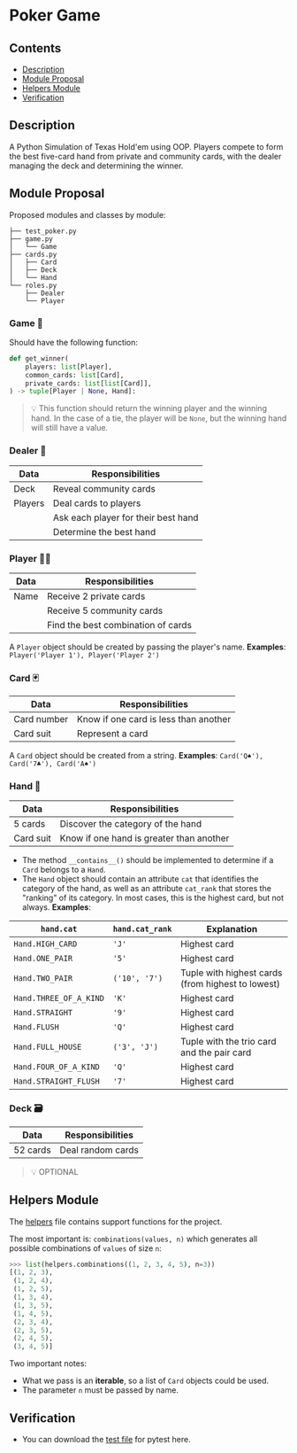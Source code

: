 # Poker Game

## Contents
- [Description](#description)
- [Module Proposal](#module-proposal)
- [Helpers Module](#helpers-module)
- [Verification](#verification)

## Description

A Python Simulation of Texas Hold'em using OOP. Players compete to form the best five-card hand from private and community cards, with the dealer managing the deck and determining the winner. 

## Module Proposal

Proposed modules and classes by module:

```
├── test_poker.py
├── game.py
│   └── Game
├── cards.py
│   ├── Card
│   ├── Deck
│   └── Hand
└── roles.py
    ├── Dealer
    └── Player
```

### Game 🎲

Should have the following function:

```python
def get_winner(
    players: list[Player],
    common_cards: list[Card],
    private_cards: list[list[Card]],
) -> tuple[Player | None, Hand]:
```

> 💡 This function should return the winning player and the winning hand. In the case of a tie, the player will be `None`, but the winning hand will still have a value.

### Dealer 🎩

| Data     | Responsibilities                  |
| --------- | ---------------------------------- |
| Deck      | Reveal community cards             |
| Players   | Deal cards to players              |
|           | Ask each player for their best hand|
|           | Determine the best hand           |

### Player 🙅‍♀️

| Data    | Responsibilities                          |
| ------- | ------------------------------------------ |
| Name    | Receive 2 private cards                   |
|         | Receive 5 community cards                 |
|         | Find the best combination of cards        |

A `Player` object should be created by passing the player's name. **Examples**: `Player('Player 1'), Player('Player 2')`

### Card 🃏

| Data               | Responsibilities                      |
| ------------------- | ------------------------------------- |
| Card number        | Know if one card is less than another |
| Card suit          | Represent a card                      |

A `Card` object should be created from a string. **Examples**: `Card('Q♠'), Card('7♣'), Card('A♠')`

### Hand 🤙

| Data            | Responsibilities                     |
| ---------------- | ------------------------------------- |
| 5 cards         | Discover the category of the hand     |
| Card suit       | Know if one hand is greater than another |

- The method `__contains__()` should be implemented to determine if a `Card` belongs to a `Hand`.
- The `Hand` object should contain an attribute `cat` that identifies the category of the hand, as well as an attribute `cat_rank` that stores the "ranking" of its category. In most cases, this is the highest card, but not always. **Examples**:

| `hand.cat`             | `hand.cat_rank` | Explanation                                   |
| ---------------------- | --------------- | --------------------------------------------- |
| `Hand.HIGH_CARD`       | `'J'`           | Highest card                                 |
| `Hand.ONE_PAIR`        | `'5'`           | Highest card                                 |
| `Hand.TWO_PAIR`        | `('10', '7')`   | Tuple with highest cards (from highest to lowest) |
| `Hand.THREE_OF_A_KIND` | `'K'`           | Highest card                                 |
| `Hand.STRAIGHT`        | `'9'`           | Highest card                                 |
| `Hand.FLUSH`           | `'Q'`           | Highest card                                 |
| `Hand.FULL_HOUSE`      | `('3', 'J')`    | Tuple with the trio card and the pair card   |
| `Hand.FOUR_OF_A_KIND`  | `'Q'`           | Highest card                                 |
| `Hand.STRAIGHT_FLUSH`  | `'7'`           | Highest card                                 |

### Deck 🗃️

| Data     | Responsibilities     |
| --------- | --------------------- |
| 52 cards | Deal random cards     |

> 💡 OPTIONAL

## Helpers Module

The [helpers](./helpers.py) file contains support functions for the project.

The most important is: `combinations(values, n)` which generates all possible combinations of `values` of size `n`:

```python
>>> list(helpers.combinations((1, 2, 3, 4, 5), n=3))
[(1, 2, 3),
 (1, 2, 4),
 (1, 2, 5),
 (1, 3, 4),
 (1, 3, 5),
 (1, 4, 5),
 (2, 3, 4),
 (2, 3, 5),
 (2, 4, 5),
 (3, 4, 5)]
```

Two important notes:

- What we pass is an **iterable**, so a list of `Card` objects could be used.
- The parameter `n` must be passed by name.

## Verification

- You can download the [test file](./test_poker.py) for pytest here.
